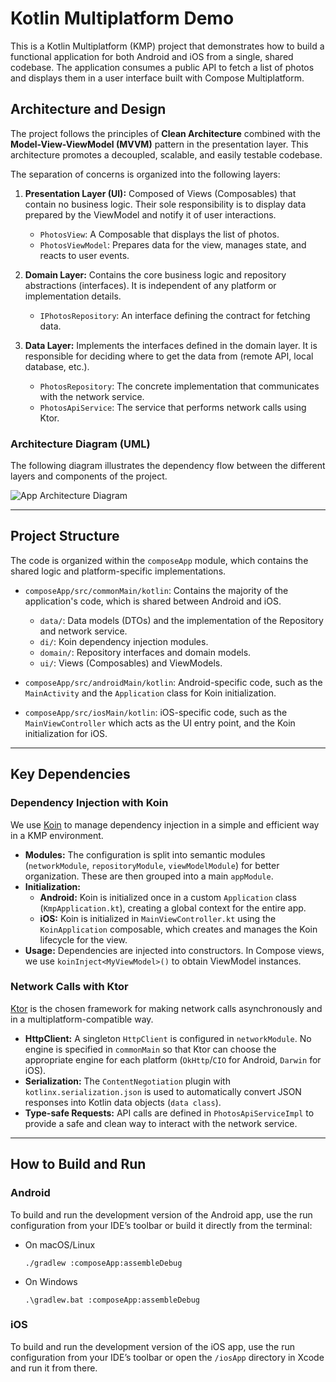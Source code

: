 # Kotlin Multiplatform Demo

This is a Kotlin Multiplatform (KMP) project that demonstrates how to build a functional application for both Android and iOS from a single, shared codebase. The application consumes a public API to fetch a list of photos and displays them in a user interface built with Compose Multiplatform.

## Architecture and Design

The project follows the principles of **Clean Architecture** combined with the **Model-View-ViewModel (MVVM)** pattern in the presentation layer. This architecture promotes a decoupled, scalable, and easily testable codebase.

The separation of concerns is organized into the following layers:

1.  **Presentation Layer (UI):** Composed of Views (Composables) that contain no business logic. Their sole responsibility is to display data prepared by the ViewModel and notify it of user interactions.
    *   `PhotosView`: A Composable that displays the list of photos.
    *   `PhotosViewModel`: Prepares data for the view, manages state, and reacts to user events.

2.  **Domain Layer:** Contains the core business logic and repository abstractions (interfaces). It is independent of any platform or implementation details.
    *   `IPhotosRepository`: An interface defining the contract for fetching data.

3.  **Data Layer:** Implements the interfaces defined in the domain layer. It is responsible for deciding where to get the data from (remote API, local database, etc.).
    *   `PhotosRepository`: The concrete implementation that communicates with the network service.
    *   `PhotosApiService`: The service that performs network calls using Ktor.

### Architecture Diagram (UML)

The following diagram illustrates the dependency flow between the different layers and components of the project.

![App Architecture Diagram](http://www.plantuml.com/plantuml/png/ZPJRRjD048Rl-HH52OflS4fM5V9gqDAkX5AAVaKe2gN5w0nNOCy75B0iXgZIIPIAYd5b4aB0y_VdE-9gLgO0FkG04cKlYI6p5zN2BfO-eKqgA6T0uL5vM0wJAYDq09-4yC9K-2V1M58GkXoXq5I3gAWWcIYE7h_o0bL1W-0uCjYtQEzcW_m_1-ZJ26Z6n_u-HAbvS0rUjJggO5V2Gj9gN2PqC6R2p_hUNs0l8s9c5m_u8_Nda2m40-000)

---

## Project Structure

The code is organized within the `composeApp` module, which contains the shared logic and platform-specific implementations.

-   `composeApp/src/commonMain/kotlin`: Contains the majority of the application's code, which is shared between Android and iOS.
    -   `data/`: Data models (DTOs) and the implementation of the Repository and network service.
    -   `di/`: Koin dependency injection modules.
    -   `domain/`: Repository interfaces and domain models.
    -   `ui/`: Views (Composables) and ViewModels.

-   `composeApp/src/androidMain/kotlin`: Android-specific code, such as the `MainActivity` and the `Application` class for Koin initialization.

-   `composeApp/src/iosMain/kotlin`: iOS-specific code, such as the `MainViewController` which acts as the UI entry point, and the Koin initialization for iOS.

---

## Key Dependencies

### Dependency Injection with Koin

We use [Koin](https://insert-koin.io/) to manage dependency injection in a simple and efficient way in a KMP environment.

-   **Modules:** The configuration is split into semantic modules (`networkModule`, `repositoryModule`, `viewModelModule`) for better organization. These are then grouped into a main `appModule`.
-   **Initialization:**
    -   **Android:** Koin is initialized once in a custom `Application` class (`KmpApplication.kt`), creating a global context for the entire app.
    -   **iOS:** Koin is initialized in `MainViewController.kt` using the `KoinApplication` composable, which creates and manages the Koin lifecycle for the view.
-   **Usage:** Dependencies are injected into constructors. In Compose views, we use `koinInject<MyViewModel>()` to obtain ViewModel instances.

### Network Calls with Ktor

[Ktor](https://ktor.io/) is the chosen framework for making network calls asynchronously and in a multiplatform-compatible way.

-   **HttpClient:** A singleton `HttpClient` is configured in `networkModule`. No engine is specified in `commonMain` so that Ktor can choose the appropriate engine for each platform (`OkHttp`/`CIO` for Android, `Darwin` for iOS).
-   **Serialization:** The `ContentNegotiation` plugin with `kotlinx.serialization.json` is used to automatically convert JSON responses into Kotlin data objects (`data class`).
-   **Type-safe Requests:** API calls are defined in `PhotosApiServiceImpl` to provide a safe and clean way to interact with the network service.

---

## How to Build and Run

### Android

To build and run the development version of the Android app, use the run configuration from your IDE’s toolbar or build it directly from the terminal:
- On macOS/Linux
  ```shell
  ./gradlew :composeApp:assembleDebug
  ```
- On Windows
  ```shell
  .\gradlew.bat :composeApp:assembleDebug
  ```

### iOS

To build and run the development version of the iOS app, use the run configuration from your IDE’s toolbar or open the `/iosApp` directory in Xcode and run it from there.
